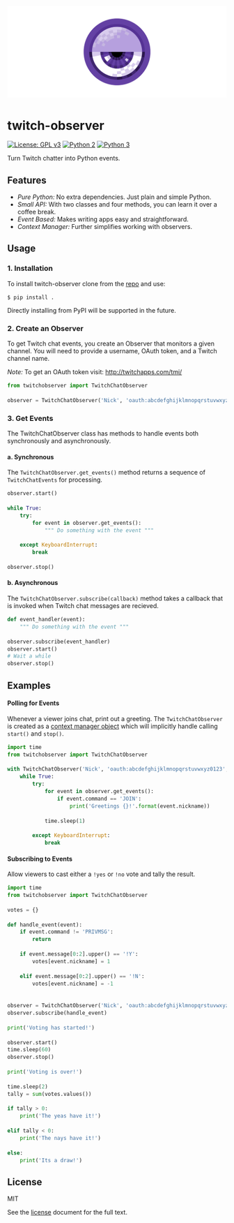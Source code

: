# [![twitch-observer](.media/header.png)](https://github.com/JoshuaSkelly/twitch-observer)

# twitch-observer

[![License: GPL v3](https://img.shields.io/badge/license-MIT-blue.svg)](./LICENSE) [![Python 2](https://img.shields.io/badge/python-2-blue.svg)]() [![Python 3](https://img.shields.io/badge/python-3-blue.svg)]()

Turn Twitch chatter into Python events.

## Features

- *Pure Python:* No extra dependencies. Just plain and simple Python.
- *Small API:* With two classes and four methods, you can learn it over a coffee break.
- *Event Based:* Makes writing apps easy and straightforward.
- *Context Manager:* Further simplifies working with observers.

## Usage

### 1. Installation

To install twitch-observer clone from the [repo](https://github.com/JoshuaSkelly/twitch-observer) and use:

```
$ pip install .
```
Directly installing from PyPI will be supported in the future.

### 2. Create an Observer

To get Twitch chat events, you create an Observer that monitors a given channel. You will need to provide a username, OAuth token, and a Twitch channel name.

*Note:* To get an OAuth token visit: http://twitchapps.com/tmi/

```python
from twitchobserver import TwitchChatObserver

observer = TwitchChatObserver('Nick', 'oauth:abcdefghijklmnopqrstuvwxyz0123', '#channel')
```

### 3. Get Events

The TwitchChatObserver class has methods to handle events both synchronously and asynchronously.

#### a. Synchronous

The ```TwitchChatObserver.get_events()``` method returns a sequence of ```TwitchChatEvents``` for processing.

```python
observer.start()

while True:
    try:
        for event in observer.get_events():
            """ Do something with the event """
            
    except KeyboardInterrupt:
        break

observer.stop()
```

#### b. Asynchronous

The ```TwitchChatObserver.subscribe(callback)``` method takes a callback that is invoked when Twitch chat messages are recieved. 

```python
def event_handler(event):
    """ Do something with the event """
    
observer.subscribe(event_handler)
observer.start()
# Wait a while
observer.stop()
```

## Examples

#### Polling for Events

Whenever a viewer joins chat, print out a greeting. The ```TwitchChatObserver``` is created as a [context manager object](https://docs.python.org/3/reference/datamodel.html#context-managers) which will implicitly handle calling ```start()``` and ```stop()```.

```python
import time
from twitchobserver import TwitchChatObserver

with TwitchChatObserver('Nick', 'oauth:abcdefghijklmnopqrstuvwxyz0123', '#channel') as observer:
    while True:
        try:
            for event in observer.get_events():
                if event.command == 'JOIN':
                    print('Greetings {}!'.format(event.nickname))

            time.sleep(1)

        except KeyboardInterrupt:
            break
```

#### Subscribing to Events

Allow viewers to cast either a ```!yes``` or ```!no``` vote and tally the result.

```python
import time
from twitchobserver import TwitchChatObserver

votes = {}

def handle_event(event):
    if event.command != 'PRIVMSG':
        return
        
    if event.message[0:2].upper() == '!Y':
        votes[event.nickname] = 1
        
    elif event.message[0:2].upper() == '!N':
        votes[event.nickname] = -1
        

observer = TwitchChatObserver('Nick', 'oauth:abcdefghijklmnopqrstuvwxyz0123', '#channel')
observer.subscribe(handle_event)

print('Voting has started!')

observer.start()
time.sleep(60)
observer.stop()

print('Voting is over!')

time.sleep(2)
tally = sum(votes.values())

if tally > 0:
    print('The yeas have it!')

elif tally < 0:
    print('The nays have it!')

else:
    print('Its a draw!')
```

## License
MIT

See the [license](./LICENSE) document for the full text.
